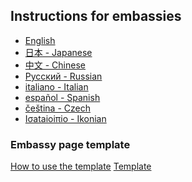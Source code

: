 ## Instructions for embassies
<ul>
  <li lang="en"><a href="./english.html"> English </a></li>
  <li lang="en"><a href="./japanese.html"> 日本 - Japanese </a></li>
  <li lang="zh"><a href="./chinese.html"> 中文 - Chinese </a></li>
  <li lang="zh"><a href="./russian.html"> Pусский - Russian </a></li>
  <li lang="it"><a href="./italian.html"> italiano - Italian </a></li>
  <li lang="es"><a href="./spanish.html"> español - Spanish </a></li>
  <li lang="cz"><a href="./czech.html">čeština - Czech</a></li>
  <li lang="unknown"><a href="./ikonian.html">Iσataioiπio - Ikonian</a></li>
</ul>

### Embassy page template
<a href="./template/" class="thickbutton"><span>How to use the template</span></a>
<a href="./template/embassypage.html" target="_blank" class="thickbutton"><span>Template</span></a>
